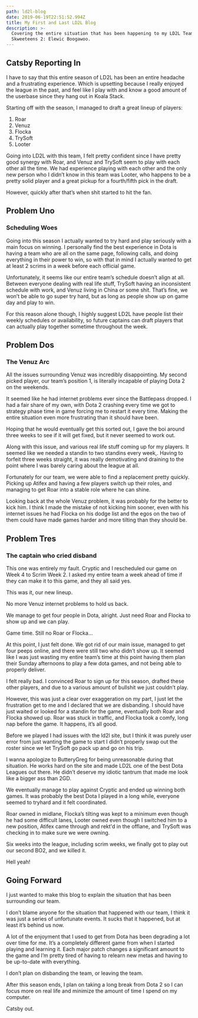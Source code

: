 ```yaml
---
path: ld2l-blog
date: 2019-06-19T22:51:52.994Z
title: My First and Last LD2L Blog
description: >-
  Covering the entire situation that has been happening to my LD2L Team, Spewpee
  Skweeteens 2: Elewic Boogawoo.
---
```

## Catsby Reporting In
I have to say that this entire season of LD2L has been an entire headache and a frustrating experience.  Which is upsetting because I really enjoyed the league in the past, and feel like I play with and know a good amount of the userbase since they hang out in Koala Stack.

Starting off with the season, I managed to draft a great lineup of players:

1. Roar
2. Venuz
3. Flocka
4. TrySoft
5. Looter

Going into LD2L with this team, I felt pretty confident since I have pretty good synergy with Roar, and Venuz and TrySoft seem to play with each other all the time.  We had experience playing with each other and the only new person who I didn’t know in this team was Looter, who happens to be a pretty solid player and a great pickup for a fourth/fifth pick in the draft.

However, quickly after that’s when shit started to hit the fan.

## Problem Uno
### Scheduling Woes
Going into this season I actually wanted to try hard and play seriously with a main focus on winning.  I personally find the best experience in Dota is having a team who are all on the same page, following calls, and doing everything in their power to win, so with that in mind I actually wanted to get at least 2 scrims in a week before each official game.

Unfortunately, it seems like our entire team’s schedule doesn’t align at all.  Between everyone dealing with real life stuff, TrySoft having an inconsistent schedule with work, and Venuz living in China or some shit.  That’s fine, we won’t be able to go super try hard, but as long as people show up on game day and play to win.

For this reason alone though, I highly suggest LD2L have people list their weekly schedules or availability, so future captains can draft players that can actually play together sometime throughout the week.

## Problem Dos
### The Venuz Arc
All the issues surrounding Venuz was incredibly disappointing.  My second picked player, our team’s position 1, is literally incapable of playing Dota 2 on the weekends.

It seemed like he had internet problems ever since the Battlepass dropped.  I had a fair share of my own, with Dota 2 crashing every time we got to strategy phase time in game forcing me to restart it every time.  Making the entire situation even more frustrating than it should have been.

Hoping that he would eventually get this sorted out, I gave the boi around three weeks to see if it will get fixed, but it never seemed to work out.

Along with this issue, and various real life stuff coming up for my players.  It seemed like we needed a standin to two standins every week,.  Having to forfeit three weeks straight, it was really demotivating and draining to the point where I was barely caring about the league at all.

Fortunately for our team, we were able to find a replacement pretty quickly.  Picking up Atifex and having a few players switch up their roles, and managing to get Roar into a stable role where he can shine.

Looking back at the whole Venuz problem, it was probably for the better to kick him.  I think I made the mistake of not kicking him sooner, even with his internet issues he had Flocka on his dodge list and the egos on the two of them could have made games harder and more tilting than they should be.

## Problem Tres
###  The captain who cried disband

This one was entirely my fault.  Cryptic and I rescheduled our game on Week 4 to Scrim Week 2.  I asked my entire team a week ahead of time if they can make it to this game, and they all said yes.

This was it, our new lineup.

No more Venuz internet problems to hold us back.

 We manage to get four people in Dota, alright.  Just need Roar and Flocka to show up and we can play.

Game time.  Still no Roar or Flocka…

At this point, I just felt done.  We got rid of our main issue, managed to get four peeps online, and there were still two who didn’t show up.  It seemed like I was just wasting my entire team’s time at this point having them plan their Sunday afternoons to play a few dota games, and not being able to properly deliver.

I felt really bad.  I convinced Roar to sign up for this season, drafted these other players, and due to a various amount of bullshit we just couldn’t play.

However, this was just a clear over exaggeration on my part, I just let the frustration get to me and I declared that we are disbanding.  I should have just waited or looked for a standin for the game, eventually both Roar and Flocka showed up.  Roar was stuck in traffic, and Flocka took a comfy, long nap before the game.  It happens, it’s all good.

Before we played I had issues with the ld2l site, but I think it was purely user error from just wanting the game to start I didn’t properly swap out the roster since we let TrySoft go pack up and go on his trip.

I wanna apologize to ButteryGreg for being unreasonable during that situation.  He works hard on the site and made LD2L one of the best Dota Leagues out there.  He didn’t deserve my idiotic tantrum that made me look like a bigger ass than 2GD.

We eventually manage to play against Cryptic and ended up winning both games.  It was probably the best Dota I played in a long while, everyone seemed to tryhard and it felt coordinated.

Roar owned in midlane, Flocka’s tilting was kept to a minimum even though he had some difficult lanes, Looter owned even though I switched him to a new position, Atifex came through and rekt'd in the offlane, and TrySoft was checking in to make sure we were owning.

Six weeks into the league, including scrim weeks, we finally got to play out our second BO2, and we killed it.

Hell yeah!

## Going Forward
I just wanted to make this blog to explain the situation that has been surrounding our team.

I don’t blame anyone for the situation that happened with our team, I think it was just a series of unfortunate events. It sucks that it happened, but at least it’s behind us now.

A lot of the enjoyment that I used to get from Dota has been degrading a lot over time for me.  It’s a completely different game from when I started playing and learning it.  Each major patch changes a significant amount to the game and I’m pretty tired of having to relearn new metas and having to be up-to-date with everything.

I don’t plan on disbanding the team, or leaving the team.

After this season ends, I plan on taking a long break from Dota 2 so I can focus more on real life and minimize the amount of time I spend on my computer.

Catsby out.

